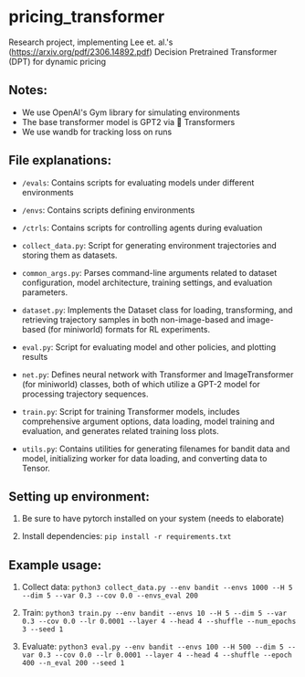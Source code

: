 # pricing_transformer
Research project, implementing Lee et. al.'s (https://arxiv.org/pdf/2306.14892.pdf) Decision Pretrained Transformer (DPT) for dynamic pricing

## Notes:

- We use OpenAI's Gym library for simulating environments
- The base transformer model is GPT2 via 🤗 Transformers
- We use wandb for tracking loss on runs

## File explanations:

- `/evals`: Contains scripts for evaluating models under different environments

- `/envs`: Contains scripts defining environments

- `/ctrls`: Contains scripts for controlling agents during evaluation

- `collect_data.py`: Script for generating environment trajectories and storing them as datasets.

- `common_args.py`: Parses command-line arguments related to dataset configuration, model architecture, training settings, and evaluation parameters.

- `dataset.py`: Implements the Dataset class for loading, transforming, and retrieving trajectory samples in both non-image-based and image-based (for miniworld) formats for RL experiments.

- `eval.py`: Script for evaluating model and other policies, and plotting results

- `net.py`: Defines neural network with Transformer and ImageTransformer (for miniworld) classes, both of which utilize a GPT-2 model for processing trajectory sequences.

- `train.py`: Script for training Transformer models, includes comprehensive argument options, data loading, model training and evaluation, and generates related training loss plots.

- `utils.py`: Contains utilities for generating filenames for bandit data and model, initializing worker for data loading, and converting data to Tensor.


## Setting up environment:
1. Be sure to have pytorch installed on your system (needs to elaborate)

2. Install dependencies: `pip install -r requirements.txt`


## Example usage:

1. Collect data:
`python3 collect_data.py --env bandit --envs 1000 --H 5 --dim 5 --var 0.3 --cov 0.0 --envs_eval 200`

2. Train:
`python3 train.py --env bandit --envs 10 --H 5 --dim 5 --var 0.3 --cov 0.0 --lr 0.0001 --layer 4 --head 4 --shuffle --num_epochs 3 --seed 1`

3. Evaluate:
`python3 eval.py --env bandit --envs 100 --H 500 --dim 5 --var 0.3 --cov 0.0 --lr 0.0001 --layer 4 --head 4 --shuffle --epoch 400 --n_eval 200 --seed 1`
